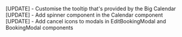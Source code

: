 [UPDATE] - Customise the tooltip that's provided by the Big Calendar
[UPDATE] - Add spinner component in the Calendar component  
[UPDATE] - Add cancel icons to modals in EditBookingModal and BookingModal components